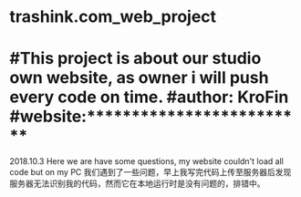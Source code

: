 # trashink.com_web_project
#This project is about our studio own website, as owner i will push every code on time. 
#author: KroFin
#website:*************************
======================================================================
2018.10.3
Here we are have some questions, my website couldn't load all code but on my PC
我们遇到了一些问题，早上我写完代码上传至服务器后发现服务器无法识别我的代码，然而它在本地运行时是没有问题的，排错中。

